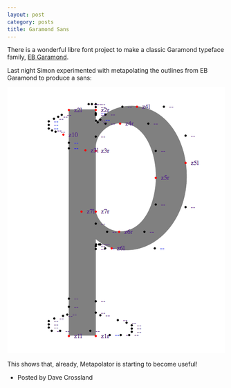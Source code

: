 ```yaml
---
layout: post
category: posts
title: Garamond Sans
---
```


There is a wonderful libre font project to make a classic Garamond typeface family, [EB Garamond](http://www.georgduffner.at/ebgaramond/). 

Last night Simon experimented with metapolating the outlines from EB Garamond to produce a sans:

![Garamond Sans](/images/garamond-sans.png)

This shows that, already, Metapolator is starting to become useful!

* Posted by Dave Crossland